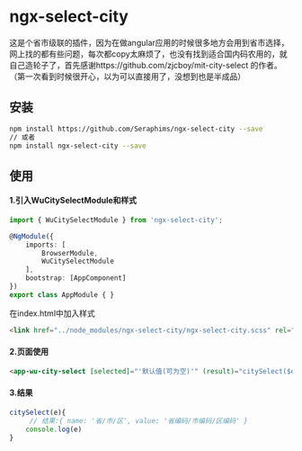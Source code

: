 # ngx-select-city
这是个省市级联的插件，因为在做angular应用的时候很多地方会用到省市选择，网上找的都有些问题，每次都copy太麻烦了，也没有找到适合国内码农用的，就自己造轮子了，首先感谢https://github.com/zjcboy/mit-city-select 的作者。（第一次看到时候很开心，以为可以直接用了，没想到也是半成品）

## 安装
```sh
npm install https://github.com/Seraphims/ngx-select-city --save
// 或者
npm install ngx-select-city --save
```

## 使用
#### 1.引入WuCitySelectModule和样式
```ts
import { WuCitySelectModule } from 'ngx-select-city';

@NgModule({
    imports: [
        BrowserModule,
        WuCitySelectModule
    ],
    bootstrap: [AppComponent]
})
export class AppModule { }
```
在index.html中加入样式
```html
<link href="../node_modules/ngx-select-city/ngx-select-city.scss" rel="stylesheet">
```
#### 2.页面使用
```html
<app-wu-city-select [selected]="'默认值(可为空)'" (result)="citySelect($event)"></app-wu-city-select>

```
#### 3.结果
```ts
citySelect(e){
     // 结果:{ name: '省/市/区', value: '省编码/市编码/区编码' }
    console.log(e)
}
```


